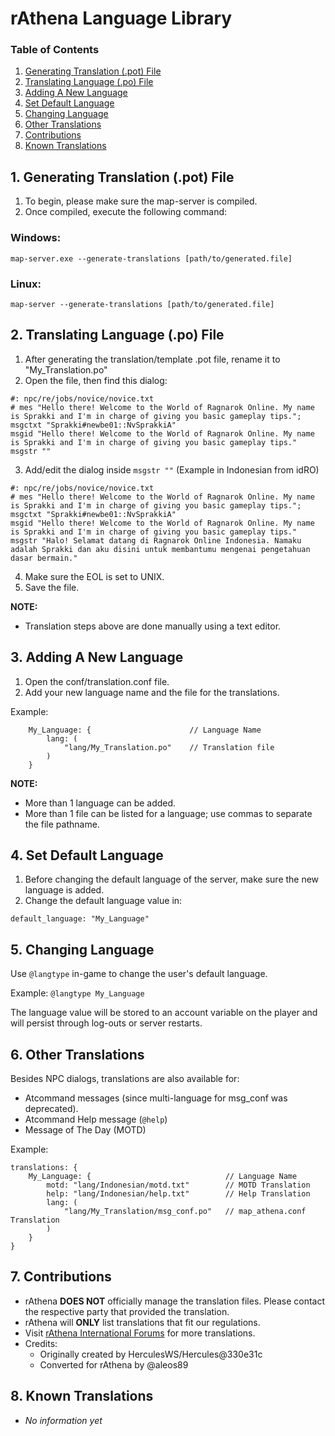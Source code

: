 # rAthena Language Library

### Table of Contents
1. [Generating Translation (.pot) File](#1-generating-translation-pot-file)
2. [Translating Language (.po) File](#2-translating-language-po-file)
3. [Adding A New Language](#3-adding-a-new-language)
4. [Set Default Language](#4-set-default-language)
5. [Changing Language](#5-changing-language)
6. [Other Translations](#6-other-translations)
7. [Contributions](#7-contributions)
8. [Known Translations](#8-known-translations)

## 1. Generating Translation (.pot) File
1. To begin, please make sure the map-server is compiled.
2. Once compiled, execute the following command:
### Windows:
````
map-server.exe --generate-translations [path/to/generated.file]
````
### Linux:
````
map-server --generate-translations [path/to/generated.file]
````

## 2. Translating Language (.po) File
1. After generating the translation/template .pot file, rename it to "My_Translation.po"
2. Open the file, then find this dialog:
````
#: npc/re/jobs/novice/novice.txt
# mes "Hello there! Welcome to the World of Ragnarok Online. My name is Sprakki and I'm in charge of giving you basic gameplay tips.";
msgctxt "Sprakki#newbe01::NvSprakkiA"
msgid "Hello there! Welcome to the World of Ragnarok Online. My name is Sprakki and I'm in charge of giving you basic gameplay tips."
msgstr ""
````
3. Add/edit the dialog inside `msgstr ""` (Example in Indonesian from idRO)
````
#: npc/re/jobs/novice/novice.txt
# mes "Hello there! Welcome to the World of Ragnarok Online. My name is Sprakki and I'm in charge of giving you basic gameplay tips.";
msgctxt "Sprakki#newbe01::NvSprakkiA"
msgid "Hello there! Welcome to the World of Ragnarok Online. My name is Sprakki and I'm in charge of giving you basic gameplay tips."
msgstr "Halo! Selamat datang di Ragnarok Online Indonesia. Namaku adalah Sprakki dan aku disini untuk membantumu mengenai pengetahuan dasar bermain."
````
4. Make sure the EOL is set to UNIX.
5. Save the file.

**NOTE:**
* Translation steps above are done manually using a text editor.

## 3. Adding A New Language
1. Open the conf/translation.conf file.
2. Add your new language name and the file for the translations.

Example:
````
	My_Language: {						// Language Name
		lang: (
			"lang/My_Translation.po"	// Translation file
		)
	}
````

**NOTE:**
* More than 1 language can be added.
* More than 1 file can be listed for a language; use commas to separate the file pathname.

## 4. Set Default Language
1. Before changing the default language of the server, make sure the new language is added.
2. Change the default language value in:
````
default_language: "My_Language"
````

## 5. Changing Language
Use `@langtype` in-game to change the user's default language.

Example: `@langtype My_Language`

The language value will be stored to an account variable on the player and will persist through log-outs or server restarts.

## 6. Other Translations
Besides NPC dialogs, translations are also available for:
* Atcommand messages (since multi-language for msg_conf was deprecated).
* Atcommand Help message (`@help`)
* Message of The Day (MOTD)

Example:
````
translations: {
	My_Language: {								// Language Name
		motd: "lang/Indonesian/motd.txt"		// MOTD Translation
		help: "lang/Indonesian/help.txt"		// Help Translation
		lang: (
			"lang/My_Translation/msg_conf.po"	// map_athena.conf Translation
		)
	}
}
````

## 7. Contributions
* rAthena **DOES NOT** officially manage the translation files. Please contact the respective party that provided the translation.
* rAthena will **ONLY** list translations that fit our regulations.
* Visit [rAthena International Forums](https://rathena.org/board/forum/6-international-forums/) for more translations.
* Credits:
  * Originally created by HerculesWS/Hercules@330e31c
  * Converted for rAthena by @aleos89

## 8. Known Translations
* *No information yet*
